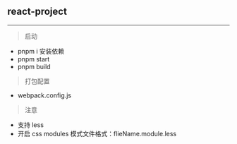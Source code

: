 ## react-project

---

> 启动

- pnpm i 安装依赖
- pnpm start
- pnpm build

> 打包配置

- webpack.config.js

> 注意

- 支持 less
- 开启 css modules 模式文件格式：flieName.module.less
